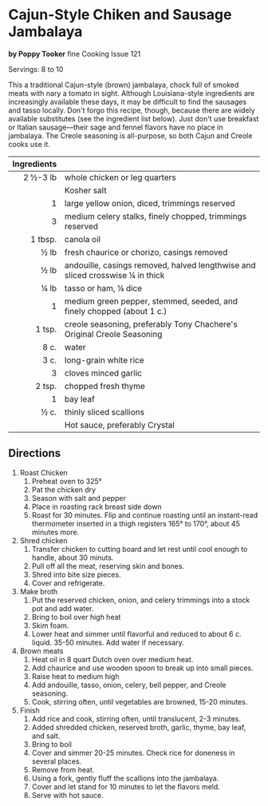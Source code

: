 # Cajun-Style Chiken and Sausage Jambalaya
**by Poppy Tooker** fine Cooking Issue 121

Servings: 8 to 10

This a traditional Cajun-style (brown) jambalaya, chock full of smoked meats with nary a tomato in sight. Although Louisiana-style ingredients are increasingly available these days, it may be difficult to find the sausages and tasso locally. Don't forgo this recipe, though, because there are widely available substitutes (see the ingredient list below). Just don't use breakfast or Italian sausage&mdash;their sage and fennel flavors have no place in jambalaya. The Creole seasoning is all-purpose, so both Cajun and Creole cooks use it.

| Ingredients | |
----:|:----
| 2 &frac12;-3 lb | whole chicken or leg quarters
| | Kosher salt
| 1 | large yellow onion, diced, trimmings reserved
| 3 | medium celery stalks, finely chopped, trimmings reserved
| 1 tbsp.| canola oil
|&frac12; lb| fresh chaurice or chorizo, casings removed
|&frac12; lb| andouille, casings removed, halved lengthwise and sliced crosswise &frac14; in thick
|&frac14; lb| tasso or ham, &frac14; dice
|1| medium green pepper, stemmed, seeded, and finely chopped (about 1 c.)
|1 tsp.| creole seasoning, preferably Tony Chachere's Original Creole Seasoning
|8 c.| water
|3 c.| long-grain white rice
| 3| cloves minced garlic
|2 tsp.| chopped fresh thyme
|1| bay leaf
|&frac12; c.| thinly sliced scallions
| | Hot sauce, preferably Crystal

<div style="page-break-after: always;"></div>

## Directions
1. Roast Chicken
   1. Preheat oven to 325&deg;
   2. Pat the chicken dry
   3. Season with salt and pepper
   4. Place in roasting rack breast side down
   5. Roast for 30 minutes. Flip and continue roasting until an instant-read thermometer inserted in a thigh registers 165&deg; to 170&deg;, about 45 minutes more.
2. Shred chicken
   1. Transfer chicken to cutting board and let rest until cool enough to handle, about 30 minuts.
   2. Pull off all the meat, reserving skin and bones.
   3. Shred into bite size pieces.
   4. Cover and refrigerate.
3. Make broth
   1. Put the reserved chicken, onion, and celery trimmings into a stock pot and add water.
   2. Bring to boil over high heat
   3. Skim foam.
   4. Lower heat and simmer until flavorful and reduced to about 6 c. liquid. 35-50 minutes. Add water if necessary.
4. Brown meats
   1. Heat oil in 8 quart Dutch oven over medium heat. 
   2. Add chaurice and use wooden spoon to break up into small pieces.
   3. Raise heat to medium high
   4. Add andouille, tasso, onion, celery, bell pepper, and Creole seasoning.
   5. Cook, stirring often, until vegetables are browned, 15-20 minutes.
5. Finish
   1. Add rice and cook, stirring often, until translucent, 2-3 minutes.
   2. Added shredded chicken, reserved broth, garlic, thyme, bay leaf, and salt.
   3. Bring to boil
   4. Cover and simmer 20-25 minutes. Check rice for doneness in several places.
   5. Remove from heat.
   6. Using a fork, gently fluff the scallions into the jambalaya.
   7. Cover and let stand for 10 minutes to let the flavors meld.
   8. Serve with hot sauce.

